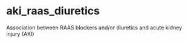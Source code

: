 # aki_raas_diuretics
Association between RAAS blockers and/or diuretics and acute kidney injury (AKI)

